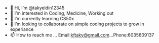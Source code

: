 - 👋 Hi, I’m @takyeldin12345
- 👀 I’m interested in Coding, Medicine, Working out
- 🌱 I’m currently learning CS50x
- 💞️ I’m looking to collaborate on simple coding projects to grow in experiance 
- 📫 How to reach me ... Email:kftaky@gmail.com...Phone:6035609137

<!---
takyeldin12345/takyeldin12345 is a ✨ special ✨ repository because its `README.md` (this file) appears on your GitHub profile.
You can click the Preview link to take a look at your changes.
--->
